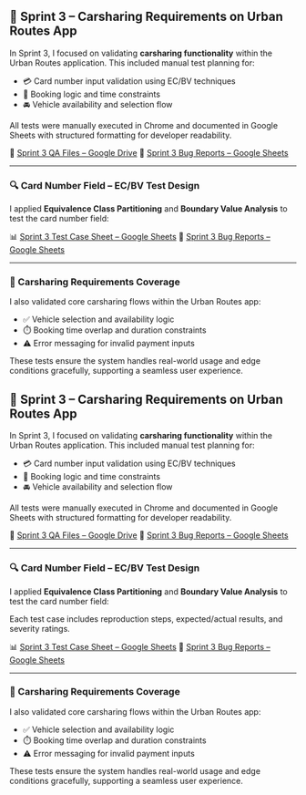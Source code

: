 ## 🚗 Sprint 3 – Carsharing Requirements on Urban Routes App

In Sprint 3, I focused on validating **carsharing functionality** within the Urban Routes application. This included manual test planning for:

- 💳 Card number input validation using EC/BV techniques  
- 📅 Booking logic and time constraints  
- 🚘 Vehicle availability and selection flow

All tests were manually executed in Chrome and documented in Google Sheets with structured formatting for developer readability.

📁 [Sprint 3 QA Files – Google Drive](https://drive.google.com/drive/folders/1lmWVbxhKNa5_BM0qwlz1NkAHmsUChBgL)
🐞 [Sprint 3 Bug Reports – Google Sheets](https://docs.google.com/spreadsheets/d/1vKZVZzvYxKZ2sZzYxKZ2sZzYxKZ2sZzYxKZ2sZzYxKZ/edit#gid=0)

---

### 🔍 Card Number Field – EC/BV Test Design

I applied **Equivalence Class Partitioning** and **Boundary Value Analysis** to test the card number field:


📊 [Sprint 3 Test Case Sheet – Google Sheets](https://docs.google.com/spreadsheets/d/149xCfPmJoY7_WqeTJEhCzlc_8GC9nvAugXaT93jEsYo/edit?gid=2010888140#gid=2010888140)
🐞 [Sprint 3 Bug Reports – Google Sheets](https://docs.google.com/spreadsheets/d/1vKZVZzvYxKZ2sZzYxKZ2sZzYxKZ2sZzYxKZ2sZzYxKZ/edit#gid=0)

---

### 🧭 Carsharing Requirements Coverage

I also validated core carsharing flows within the Urban Routes app:

- ✅ Vehicle selection and availability logic  
- ⏱️ Booking time overlap and duration constraints  
- ⚠️ Error messaging for invalid payment inputs

These tests ensure the system handles real-world usage and edge conditions gracefully, supporting a seamless user experience.
## 🚗 Sprint 3 – Carsharing Requirements on Urban Routes App

In Sprint 3, I focused on validating **carsharing functionality** within the Urban Routes application. This included manual test planning for:

- 💳 Card number input validation using EC/BV techniques  
- 📅 Booking logic and time constraints  
- 🚘 Vehicle availability and selection flow

All tests were manually executed in Chrome and documented in Google Sheets with structured formatting for developer readability.

📁 [Sprint 3 QA Files – Google Drive](https://drive.google.com/drive/folders/1lmWVbxhKNa5_BM0qwlz1NkAHmsUChBgL)
🐞 [Sprint 3 Bug Reports – Google Sheets](https://docs.google.com/spreadsheets/d/1vKZVZzvYxKZ2sZzYxKZ2sZzYxKZ2sZzYxKZ2sZzYxKZ/edit#gid=0)

---

### 🔍 Card Number Field – EC/BV Test Design

I applied **Equivalence Class Partitioning** and **Boundary Value Analysis** to test the card number field:

Each test case includes reproduction steps, expected/actual results, and severity ratings.

📊 [Sprint 3 Test Case Sheet – Google Sheets](https://docs.google.com/spreadsheets/d/149xCfPmJoY7_WqeTJEhCzlc_8GC9nvAugXaT93jEsYo/edit?gid=2010888140#gid=2010888140)
🐞 [Sprint 3 Bug Reports – Google Sheets](https://docs.google.com/spreadsheets/d/1vKZVZzvYxKZ2sZzYxKZ2sZzYxKZ2sZzYxKZ2sZzYxKZ/edit#gid=0)

---

### 🧭 Carsharing Requirements Coverage

I also validated core carsharing flows within the Urban Routes app:

- ✅ Vehicle selection and availability logic  
- ⏱️ Booking time overlap and duration constraints  
- ⚠️ Error messaging for invalid payment inputs

These tests ensure the system handles real-world usage and edge conditions gracefully, supporting a seamless user experience.

